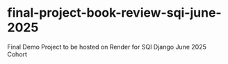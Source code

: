 # final-project-book-review-sqi-june-2025
Final Demo Project to be hosted on Render for SQI Django June 2025 Cohort
